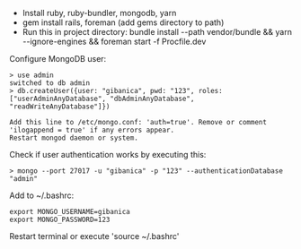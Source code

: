  - Install ruby, ruby-bundler, mongodb, yarn
 - gem install rails, foreman (add gems directory to path)
 - Run this in project directory: bundle install --path vendor/bundle && yarn --ignore-engines && foreman start -f Procfile.dev
 
 Configure MongoDB user: 
 
    > use admin
    switched to db admin
    > db.createUser({user: "gibanica", pwd: "123", roles: ["userAdminAnyDatabase", "dbAdminAnyDatabase", "readWriteAnyDatabase"]})

    Add this line to /etc/mongo.conf: 'auth=true'. Remove or comment 'ilogappend = true' if any errors appear.
    Restart mongod daemon or system.
    
 Check if user authentication works by executing this:

    > mongo --port 27017 -u "gibanica" -p "123" --authenticationDatabase "admin"
    
 Add to ~/.bashrc:

    export MONGO_USERNAME=gibanica
    export MONGO_PASSWORD=123
    
 Restart terminal or execute 'source ~/.bashrc'   

